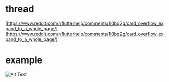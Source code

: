 
# thread

[https://www.reddit.com/r/flutterhelp/comments/1i0bq2g/card_overflow_expand_to_a_whole_page/](https://www.reddit.com/r/flutterhelp/comments/1i0bq2g/card_overflow_expand_to_a_whole_page/)

# example

![Alt Text](./example.gif)
